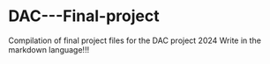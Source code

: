 # DAC---Final-project
Compilation of final project files for the DAC project 2024
Write in the markdown language!!!
